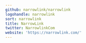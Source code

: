 ```yaml
---
github: narrowlink/narrowlink
logohandle: narrowlink
sort: narrowlink
title: NarrowLink
twitter: NarrowlinkCom
website: 'https://narrowlink.com/'
---
```

